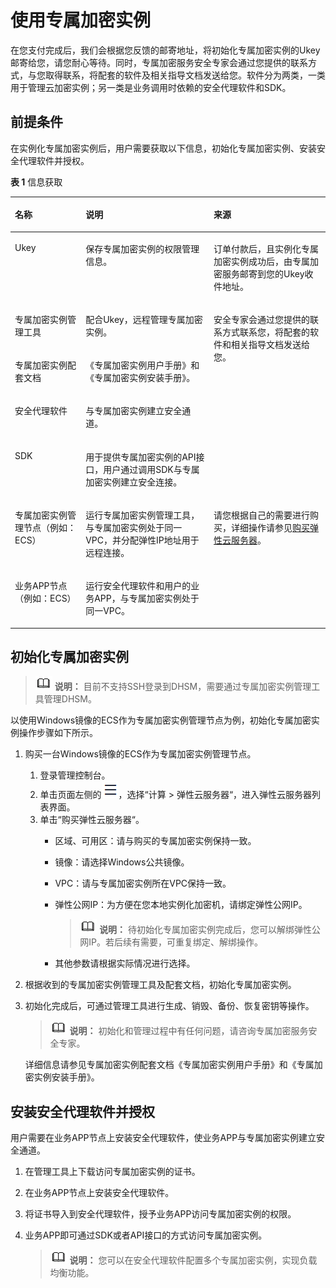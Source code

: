 # 使用专属加密实例<a name="dew_01_0140"></a>

在您支付完成后，我们会根据您反馈的邮寄地址，将初始化专属加密实例的Ukey邮寄给您，请您耐心等待。同时，专属加密服务安全专家会通过您提供的联系方式，与您取得联系，将配套的软件及相关指导文档发送给您。软件分为两类，一类用于管理云加密实例；另一类是业务调用时依赖的安全代理软件和SDK。

## 前提条件<a name="section17366939174717"></a>

在实例化专属加密实例后，用户需要获取以下信息，初始化专属加密实例、安装安全代理软件并授权。

**表 1**  信息获取

<a name="table1524684072613"></a>
<table><thead align="left"><tr id="row024774062610"><th class="cellrowborder" valign="top" width="22.46%" id="mcps1.2.4.1.1"><p id="p6570617314"><a name="p6570617314"></a><a name="p6570617314"></a>名称</p>
</th>
<th class="cellrowborder" valign="top" width="40.65%" id="mcps1.2.4.1.2"><p id="p132471240192619"><a name="p132471240192619"></a><a name="p132471240192619"></a>说明</p>
</th>
<th class="cellrowborder" valign="top" width="36.89%" id="mcps1.2.4.1.3"><p id="p1624794052614"><a name="p1624794052614"></a><a name="p1624794052614"></a>来源</p>
</th>
</tr>
</thead>
<tbody><tr id="row15247184010263"><td class="cellrowborder" valign="top" width="22.46%" headers="mcps1.2.4.1.1 "><p id="p19570121203113"><a name="p19570121203113"></a><a name="p19570121203113"></a>Ukey</p>
</td>
<td class="cellrowborder" valign="top" width="40.65%" headers="mcps1.2.4.1.2 "><p id="p2024764072618"><a name="p2024764072618"></a><a name="p2024764072618"></a>保存专属加密实例的权限管理信息。</p>
</td>
<td class="cellrowborder" valign="top" width="36.89%" headers="mcps1.2.4.1.3 "><p id="p11764359123015"><a name="p11764359123015"></a><a name="p11764359123015"></a>订单付款后，且实例化专属加密实例成功后，由专属加密服务邮寄到您的Ukey收件地址。</p>
</td>
</tr>
<tr id="row1443051013319"><td class="cellrowborder" valign="top" width="22.46%" headers="mcps1.2.4.1.1 "><p id="p2081641019387"><a name="p2081641019387"></a><a name="p2081641019387"></a>专属加密实例管理工具</p>
</td>
<td class="cellrowborder" valign="top" width="40.65%" headers="mcps1.2.4.1.2 "><p id="p148917106342"><a name="p148917106342"></a><a name="p148917106342"></a>配合Ukey，远程管理专属加密实例。</p>
</td>
<td class="cellrowborder" rowspan="4" valign="top" width="36.89%" headers="mcps1.2.4.1.3 "><p id="p0414417165711"><a name="p0414417165711"></a><a name="p0414417165711"></a>安全专家会通过您提供的联系方式联系您，将配套的软件和相关指导文档发送给您。</p>
</td>
</tr>
<tr id="row16247104052610"><td class="cellrowborder" valign="top" headers="mcps1.2.4.1.1 "><p id="p164311104312"><a name="p164311104312"></a><a name="p164311104312"></a>专属加密实例配套文档</p>
</td>
<td class="cellrowborder" valign="top" headers="mcps1.2.4.1.2 "><p id="p724994013267"><a name="p724994013267"></a><a name="p724994013267"></a><span id="cite153948471361"><a name="cite153948471361"></a><a name="cite153948471361"></a>《专属加密实例用户手册》</span>和<span id="cite151502510361"><a name="cite151502510361"></a><a name="cite151502510361"></a>《专属加密实例安装手册》</span>。</p>
</td>
</tr>
<tr id="row192496408266"><td class="cellrowborder" valign="top" headers="mcps1.2.4.1.1 "><p id="p72491640152613"><a name="p72491640152613"></a><a name="p72491640152613"></a>安全代理软件</p>
</td>
<td class="cellrowborder" valign="top" headers="mcps1.2.4.1.2 "><p id="p62492408268"><a name="p62492408268"></a><a name="p62492408268"></a>与专属加密实例建立安全通道。</p>
</td>
</tr>
<tr id="row14249154014264"><td class="cellrowborder" valign="top" headers="mcps1.2.4.1.1 "><p id="p1024994012618"><a name="p1024994012618"></a><a name="p1024994012618"></a>SDK</p>
</td>
<td class="cellrowborder" valign="top" headers="mcps1.2.4.1.2 "><p id="p6249640192618"><a name="p6249640192618"></a><a name="p6249640192618"></a>用于提供专属加密实例的API接口，用户通过调用SDK与专属加密实例建立安全连接。</p>
</td>
</tr>
<tr id="row75571314736"><td class="cellrowborder" valign="top" width="22.46%" headers="mcps1.2.4.1.1 "><p id="p957111119313"><a name="p957111119313"></a><a name="p957111119313"></a>专属加密实例管理节点（例如：ECS）</p>
</td>
<td class="cellrowborder" valign="top" width="40.65%" headers="mcps1.2.4.1.2 "><p id="p125576141319"><a name="p125576141319"></a><a name="p125576141319"></a>运行专属加密实例管理工具，与专属加密实例处于同一VPC，并分配弹性IP地址用于远程连接。</p>
</td>
<td class="cellrowborder" rowspan="2" valign="top" width="36.89%" headers="mcps1.2.4.1.3 "><p id="p2906633122815"><a name="p2906633122815"></a><a name="p2906633122815"></a>请您根据自己的需要进行购买，详细操作请参见<a href="https://support.huaweicloud.com/qs-ecs/zh-cn_topic_0021831611.html" target="_blank" rel="noopener noreferrer">购买弹性云服务器</a>。</p>
</td>
</tr>
<tr id="row12249154015267"><td class="cellrowborder" valign="top" headers="mcps1.2.4.1.1 "><p id="p857116113111"><a name="p857116113111"></a><a name="p857116113111"></a>业务APP节点（例如：ECS）</p>
</td>
<td class="cellrowborder" valign="top" headers="mcps1.2.4.1.2 "><p id="p1124934062612"><a name="p1124934062612"></a><a name="p1124934062612"></a>运行安全代理软件和用户的业务APP，与专属加密实例处于同一VPC。</p>
</td>
</tr>
</tbody>
</table>

## 初始化专属加密实例<a name="section1832742743311"></a>

>![](public_sys-resources/icon-note.gif) **说明：** 
>目前不支持SSH登录到DHSM，需要通过专属加密实例管理工具管理DHSM。

以使用Windows镜像的ECS作为专属加密实例管理节点为例，初始化专属加密实例操作步骤如下所示。

1.  购买一台Windows镜像的ECS作为专属加密实例管理节点。
    1.  登录管理控制台。
    2.  单击页面左侧的![](figures/icon-servicelist-22.png)，选择“计算  \>  弹性云服务器“，进入弹性云服务器列表界面。
    3.  单击“购买弹性云服务器“。
        -   区域、可用区：请与购买的专属加密实例保持一致。
        -   镜像：请选择Windows公共镜像。
        -   VPC：请与专属加密实例所在VPC保持一致。
        -   弹性公网IP：为方便在您本地实例化加密机，请绑定弹性公网IP。

            >![](public_sys-resources/icon-note.gif) **说明：** 
            >待初始化专属加密实例完成后，您可以解绑弹性公网IP。若后续有需要，可重复绑定、解绑操作。

        -   其他参数请根据实际情况进行选择。

2.  根据收到的专属加密实例管理工具及配套文档，初始化专属加密实例。
3.  初始化完成后，可通过管理工具进行生成、销毁、备份、恢复密钥等操作。

    >![](public_sys-resources/icon-note.gif) **说明：** 
    >初始化和管理过程中有任何问题，请咨询专属加密服务安全专家。

    详细信息请参见专属加密实例配套文档《专属加密实例用户手册》和《专属加密实例安装手册》。

## 安装安全代理软件并授权<a name="section457054185414"></a>

用户需要在业务APP节点上安装安全代理软件，使业务APP与专属加密实例建立安全通道。

1.  在管理工具上下载访问专属加密实例的证书。
2.  在业务APP节点上安装安全代理软件。
3.  将证书导入到安全代理软件，授予业务APP访问专属加密实例的权限。
4.  业务APP即可通过SDK或者API接口的方式访问专属加密实例。

    >![](public_sys-resources/icon-note.gif) **说明：** 
    >您可以在安全代理软件配置多个专属加密实例，实现负载均衡功能。

